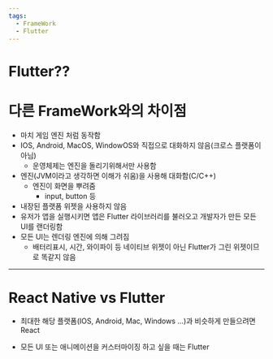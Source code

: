 ```yaml
---
tags:
  - FrameWork
  - Flutter
---
```


# Flutter??

# 다른 FrameWork와의 차이점

- 마치 게임 엔진 처럼 동작함
- IOS, Android, MacOS, WindowOS와 직접으로 대화하지 않음(크로스 플랫폼이 아님)
    - 운영체제는 엔진을 돌리기위해서만 사용함
- 엔진(JVM이라고 생각하면 이해가 쉬움)을 사용해 대화함(C/C++)
    - 엔진이 화면을 뿌려줌
        - input, button 등
- 내장된 플랫폼 위젯을 사용하지 않음
- 유저가 앱을 실행시키면 앱은 Flutter 라이브러리를 불러오고 개발자가 만든 모든 UI를 랜더링함
- 모든 UI는 렌더링 엔진에 의해 그려짐
    - 배터리표시, 시간, 와이파이 등 네이티브 위젯이 아닌 Flutter가 그린 위젯이므로 똑같지 않음

---

# React Native vs Flutter

- 최대한 해당 플랫폼(IOS, Android, Mac, Windows …)과 비슷하게 만들으려면 React

- 모든 UI 또는 애니메이션을 커스터마이징 하고 싶을 때는 Flutter
